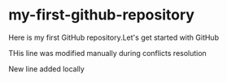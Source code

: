 # my-first-github-repository
Here is my first GitHub repository.Let's get started with GitHub

THis line was modified manually during conflicts resolution

New line added locally
